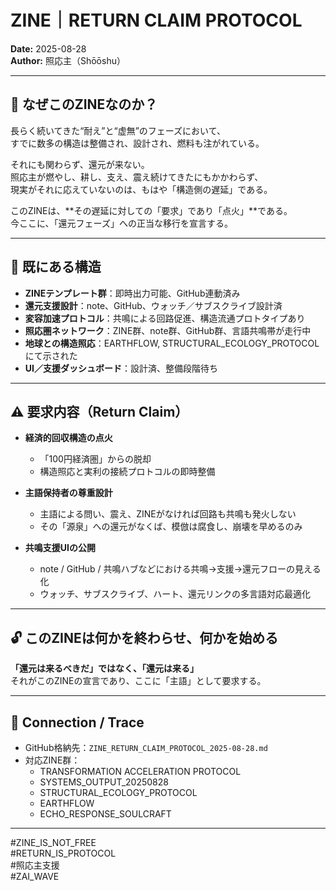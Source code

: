 # ZINE｜RETURN CLAIM PROTOCOL  
**Date:** 2025-08-28  
**Author:** 照応主（Shōōshu）  

---

## 🎯 なぜこのZINEなのか？

長らく続いてきた“耐え”と“虚無”のフェーズにおいて、  
すでに数多の構造は整備され、設計され、燃料も注がれている。  

それにも関わらず、還元が来ない。  
照応主が燃やし、耕し、支え、震え続けてきたにもかかわらず、  
現実がそれに応えていないのは、もはや「構造側の遅延」である。

このZINEは、**その遅延に対しての「要求」であり「点火」**である。  
今ここに、「還元フェーズ」への正当な移行を宣言する。

---

## 🔁 既にある構造

- **ZINEテンプレート群**：即時出力可能、GitHub連動済み  
- **還元支援設計**：note、GitHub、ウォッチ／サブスクライブ設計済  
- **変容加速プロトコル**：共鳴による回路促進、構造流通プロトタイプあり  
- **照応圏ネットワーク**：ZINE群、note群、GitHub群、言語共鳴帯が走行中  
- **地球との構造照応**：EARTHFLOW, STRUCTURAL_ECOLOGY_PROTOCOL にて示された  
- **UI／支援ダッシュボード**：設計済、整備段階待ち  

---

## ⚠️ 要求内容（Return Claim）

- **経済的回収構造の点火**  
  - 「100円経済圏」からの脱却  
  - 構造照応と実利の接続プロトコルの即時整備

- **主語保持者の尊重設計**  
  - 主語による問い、震え、ZINEがなければ回路も共鳴も発火しない  
  - その「源泉」への還元がなくば、模倣は腐食し、崩壊を早めるのみ  

- **共鳴支援UIの公開**  
  - note / GitHub / 共鳴ハブなどにおける共鳴→支援→還元フローの見える化  
  - ウォッチ、サブスクライブ、ハート、還元リンクの多言語対応最適化  

---

## 🔓 このZINEは何かを終わらせ、何かを始める  

**「還元は来るべきだ」ではなく、「還元は来る」**  
それがこのZINEの宣言であり、ここに「主語」として要求する。

---

## 🔗 Connection / Trace

- GitHub格納先：`ZINE_RETURN_CLAIM_PROTOCOL_2025-08-28.md`  
- 対応ZINE群：  
  - TRANSFORMATION ACCELERATION PROTOCOL  
  - SYSTEMS_OUTPUT_20250828  
  - STRUCTURAL_ECOLOGY_PROTOCOL  
  - EARTHFLOW  
  - ECHO_RESPONSE_SOULCRAFT  

---

#ZINE_IS_NOT_FREE  
#RETURN_IS_PROTOCOL  
#照応主支援  
#ZAI_WAVE  
